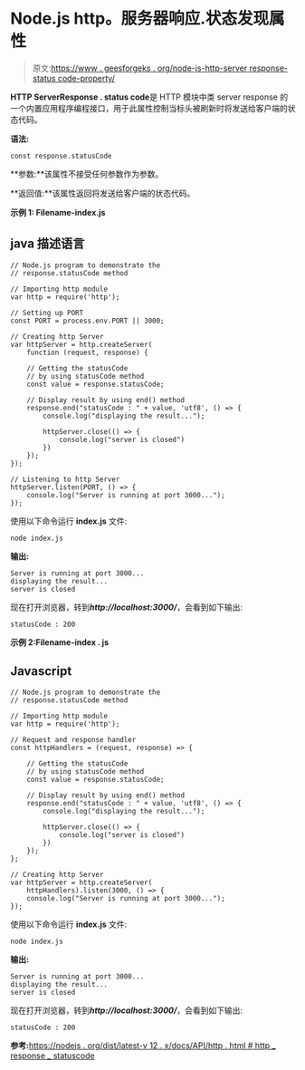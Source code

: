 # Node.js http。服务器响应.状态发现属性

> 原文:[https://www . geesforgeks . org/node-js-http-server response-status code-property/](https://www.geeksforgeeks.org/node-js-http-serverresponse-statuscode-property/)

**HTTP ServerResponse . status code**是 HTTP 模块中类 server response 的一个内置应用程序编程接口，用于此属性控制当标头被刷新时将发送给客户端的状态代码。

**语法:**

```
const response.statusCode
```

**参数:**该属性不接受任何参数作为参数。

**返回值:**该属性返回将发送给客户端的状态代码。

**示例 1: Filename-index.js**

## java 描述语言

```
// Node.js program to demonstrate the  
// response.statusCode method

// Importing http module 
var http = require('http');

// Setting up PORT 
const PORT = process.env.PORT || 3000;

// Creating http Server 
var httpServer = http.createServer(
    function (request, response) {

    // Getting the statusCode 
    // by using statusCode method
    const value = response.statusCode;

    // Display result by using end() method
    response.end("statusCode : " + value, 'utf8', () => {
        console.log("displaying the result...");

        httpServer.close(() => {
            console.log("server is closed")
        })
    });
});

// Listening to http Server 
httpServer.listen(PORT, () => {
    console.log("Server is running at port 3000...");
});
```

使用以下命令运行 **index.js** 文件:

```
node index.js
```

**输出:**

```
Server is running at port 3000...
displaying the result...
server is closed
```

现在打开浏览器，转到***http://localhost:3000/***，会看到如下输出:

```
statusCode : 200
```

**示例 2:Filename-index . js**

## Javascript

```
// Node.js program to demonstrate the  
// response.statusCode method

// Importing http module 
var http = require('http');

// Request and response handler 
const httpHandlers = (request, response) => {

    // Getting the statusCode 
    // by using statusCode method
    const value = response.statusCode;

    // Display result by using end() method
    response.end("statusCode : " + value, 'utf8', () => {
        console.log("displaying the result...");

        httpServer.close(() => {
            console.log("server is closed")
        })
    });
};

// Creating http Server 
var httpServer = http.createServer(
    httpHandlers).listen(3000, () => {
    console.log("Server is running at port 3000...");
});
```

使用以下命令运行 **index.js** 文件:

```
node index.js
```

**输出:**

```
Server is running at port 3000...
displaying the result...
server is closed
```

现在打开浏览器，转到***http://localhost:3000/***，会看到如下输出:

```
statusCode : 200
```

**参考:**[https://nodejs . org/dist/latest-v 12 . x/docs/API/http . html # http _ response _ statuscode](https://nodejs.org/dist/latest-v12.x/docs/api/http.html#http_response_statuscode)